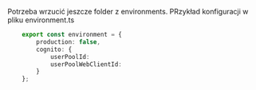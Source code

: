 Potrzeba wrzucić jeszcze folder z environments.
PRzykład konfiguracji w pliku environment.ts
```typescript
    export const environment = {
        production: false,
        cognito: {
            userPoolId: 
            userPoolWebClientId: 
        }
    };
```